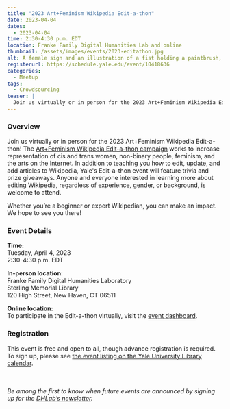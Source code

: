 ```yaml
---
title: "2023 Art+Feminism Wikipedia Edit-a-thon"
date: 2023-04-04
dates:
  - 2023-04-04
time: 2:30-4:30 p.m. EDT
location: Franke Family Digital Humanities Lab and online
thumbnail: /assets/images/events/2023-editathon.jpg
alt: A female sign and an illustration of a fist holding a paintbrush, against a background of purple stripes
registerurl: https://schedule.yale.edu/event/10418636
categories:
  - Meetup
tags:
  - Crowdsourcing
teaser: |
  Join us virtually or in person for the 2023 Art+Feminism Wikipedia Edit-a-thon! By editing, updating, and adding articles to Wikipedia, you can help increase representation of cis and trans women, non-binary people, feminism, and the arts on the Internet.
---
```


### Overview
Join us virtually or in person for the 2023 Art+Feminism Wikipedia Edit-a-thon! The <a href='https://artandfeminism.org/' target='_blank'>Art+Feminism Wikipedia Edit-a-thon campaign</a> works to increase representation of cis and trans women, non-binary people, feminism, and the arts on the Internet. In addition to teaching you how to edit, update, and add articles to Wikipedia, Yale's Edit-a-thon event will feature trivia and prize giveaways. Anyone and everyone interested in learning more about editing Wikipedia, regardless of experience, gender, or background, is welcome to attend.  

Whether you’re a beginner or expert Wikipedian, you can make an impact. We hope to see you there!  


### Event Details
**Time:**  
Tuesday, April 4, 2023  
2:30-4:30 p.m. EDT  

**In-person location:**  
Franke Family Digital Humanities Laboratory  
Sterling Memorial Library  
120 High Street, New Haven, CT 06511  

**Online location:**  
To participate in the Edit-a-thon virtually, visit the <a href='https://outreachdashboard.wmflabs.org/courses/Robert_B._Haas_Family_Arts_Library/Yale_Robert_B._Haas_Family_Arts_Library_ArtAndFeminism_2023_(April_4,_2023)' target='_blank'>event dashboard</a>.  

### Registration
This event is free and open to all, though advance registration is required. To sign up, please see <a href='https://whc.yale.edu/working-groups/digital-praxis-humanities-dhyale-conversation-series' target='_blank'>the event listing on the Yale University Library calendar</a>.  
<br>
<br>

*Be among the first to know when future events are announced by signing up for the <a href='https://subscribe.yale.edu/browse?search=digital+humanities' target='_blank'>DHLab’s newsletter</a>.*
